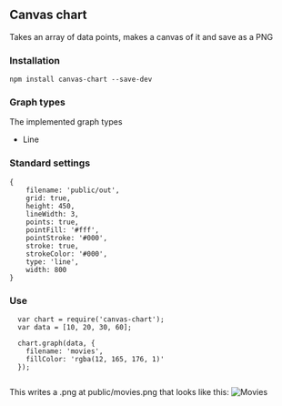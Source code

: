 ## Canvas chart
Takes an array of data points, makes a canvas of it and save as a PNG

### Installation
```npm install canvas-chart --save-dev```

### Graph types
The implemented graph types
* Line

### Standard settings
```
{
    filename: 'public/out',
    grid: true,
    height: 450,
    lineWidth: 3,
    points: true,
    pointFill: '#fff',
    pointStroke: '#000',
    stroke: true,
    strokeColor: '#000',
    type: 'line',
    width: 800
}
```

### Use
```
  var chart = require('canvas-chart');
  var data = [10, 20, 30, 60];

  chart.graph(data, {
    filename: 'movies',
    fillColor: 'rgba(12, 165, 176, 1)'
  });
  
```

This writes a .png at public/movies.png that looks like this:
![Movies](https://raw.github.com/believer/canvas-chart/master/example/movies.png)